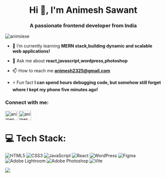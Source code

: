 <h1 align="center">Hi 👋, I'm Animesh Sawant</h1>
<h3 align="center">A passionate frontend developer from India</h3>

<p align="left"> <img src="https://komarev.com/ghpvc/?username=animiiexe&label=Profile%20views&color=0e75b6&style=flat" alt="animiiexe" /> </p>

- 🌱 I’m currently learning **MERN stack,building dynamic and scalable web applications!**

- 💬 Ask me about **react,javascript,wordpress,photoshop**

- 📫 How to reach me **animesh2325@gmail.com**

- ⚡ Fun fact **I can spend hours debugging code, but somehow still forget where I kept my phone five minutes ago!**

<h3 align="left">Connect with me:</h3>
<p align="left">
<a href="https://linkedin.com/in/animesh sawant" target="blank"><img align="center" src="https://raw.githubusercontent.com/rahuldkjain/github-profile-readme-generator/master/src/images/icons/Social/linked-in-alt.svg" alt="animesh sawant" height="30" width="40" /></a>
<a href="https://instagram.com/animesh_sawant_" target="blank"><img align="center" src="https://raw.githubusercontent.com/rahuldkjain/github-profile-readme-generator/master/src/images/icons/Social/instagram.svg" alt="animesh_sawant_" height="30" width="40" /></a>
</p>





# 💻 Tech Stack:
![HTML5](https://img.shields.io/badge/html5-%23E34F26.svg?style=for-the-badge&logo=html5&logoColor=white) ![CSS3](https://img.shields.io/badge/css3-%231572B6.svg?style=for-the-badge&logo=css3&logoColor=white)
![JavaScript](https://img.shields.io/badge/javascript-%23323330.svg?style=for-the-badge&logo=javascript&logoColor=%23F7DF1E) ![React](https://img.shields.io/badge/react-%2320232a.svg?style=for-the-badge&logo=react&logoColor=%2361DAFB) ![WordPress](https://img.shields.io/badge/WordPress-%23117AC9.svg?style=for-the-badge&logo=WordPress&logoColor=white) ![Figma](https://img.shields.io/badge/figma-%23F24E1E.svg?style=for-the-badge&logo=figma&logoColor=white) ![Adobe Lightroom](https://img.shields.io/badge/Adobe%20Lightroom-31A8FF.svg?style=for-the-badge&logo=Adobe%20Lightroom&logoColor=white) ![Adobe Photoshop](https://img.shields.io/badge/adobe%20photoshop-%2331A8FF.svg?style=for-the-badge&logo=adobe%20photoshop&logoColor=white) ![Vite](https://img.shields.io/badge/vite-%23646CFF.svg?style=for-the-badge&logo=vite&logoColor=white) 





[![](https://visitcount.itsvg.in/api?id=animiiexe&icon=0&color=0)](https://visitcount.itsvg.in)

<!-- Proudly created with GPRM ( https://gprm.itsvg.in ) -->
